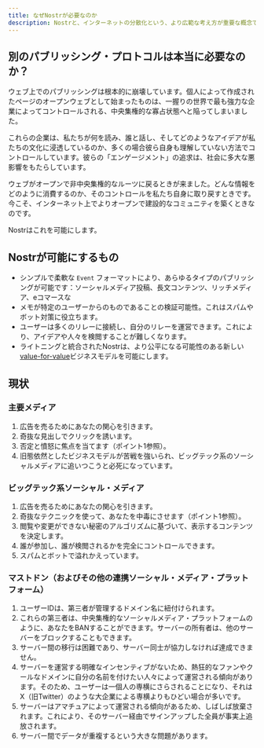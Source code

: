 ```yaml
---
title: なぜNostrが必要なのか
description: Nostrと、インターネットの分散化という、より広範な考え方が重要な概念である理由。
---
```


## 別のパブリッシング・プロトコルは本当に必要なのか？

ウェブ上でのパブリッシングは根本的に崩壊しています。個人によって作成されたページのオープンウェブとして始まったものは、一握りの世界で最も強力な企業によってコントロールされる、中央集権的な寡占状態へと陥ってしまいました。

これらの企業は、私たちが何を読み、誰と話し、そしてどのようなアイデアが私たちの文化に浸透しているのか、多くの場合彼ら自身も理解していない方法でコントロールしています。彼らの「エンゲージメント」の追求は、社会に多大な悪影響をもたらしています。

ウェブがオープンで非中央集権的なルーツに戻るときが来ました。どんな情報をどのように消費するのか、そのコントロールを私たち自身に取り戻すときです。今こそ、インターネット上でよりオープンで建設的なコミュニティを築くときなのです。

Nostrはこれを可能にします。

## Nostrが可能にするもの

- シンプルで柔軟な `Event` フォーマットにより、あらゆるタイプのパブリッシングが可能です：ソーシャルメディア投稿、長文コンテンツ、リッチメディア、eコマースな
- メモが特定のユーザーからのものであることの検証可能性。これはスパムやボット対策に役立ちます。
- ユーザーは多くのリレーに接続し、自分のリレーを運営できます。これにより、アイデアや人々を検閲することが難しくなります。
- ライトニングと統合されたNostrは、より公平になる可能性のある新しい[value-for-value](https://value4value.info/)ビジネスモデルを可能にします。

## 現状

### 主要メディア

1. 広告を売るためにあなたの関心を引きます。
2. 奇抜な見出しでクリックを誘います。
3. 否定と憤怒に焦点を当てます（ポイント1参照）。
4. 旧態依然としたビジネスモデルが苦戦を強いられ、ビッグテック系のソーシャルメディアに追いつこうと必死になっています。

### ビッグテック系ソーシャル・メディア

1. 広告を売るためにあなたの関心を引きます。
2. 奇抜なテクニックを使って、あなたを中毒にさせます（ポイント1参照）。
3. 閲覧や変更ができない秘密のアルゴリズムに基づいて、表示するコンテンツを決定します。
4. 誰が参加し、誰が検閲されるかを完全にコントロールできます。
5. スパムとボットで溢れかえっています。

### マストドン（およびその他の連携ソーシャル・メディア・プラットフォーム）

1. ユーザーIDは、第三者が管理するドメイン名に紐付けられます。
2. これらの第三者は、中央集権的なソーシャルメディア・プラットフォームのように、あなたをBANすることができます。サーバーの所有者は、他のサーバーをブロックすることもできます。
3. サーバー間の移行は困難であり、サーバー同士が協力しなければ達成できません。
4. サーバーを運営する明確なインセンティブがないため、熱狂的なファンやクールなドメインに自分の名前を付けたい人々によって運営される傾向があります。そのため、ユーザーは一個人の専横にさらされることになり、それはX（旧Twitter）のような大企業による専横よりもひどい場合が多いです。
5. サーバーはアマチュアによって運営される傾向があるため、しばしば放棄されます。これにより、そのサーバー経由でサインアップした全員が事実上追放されます。
6. サーバー間でデータが重複するという大きな問題があります。
